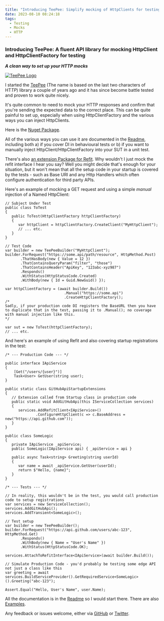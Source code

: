 ```yaml
---
title: "Introducing TeePee: Simplify mocking of HttpClients for testing"
date: 2023-08-10 08:24:18
tags:
  - Testing
  - Mocks
  - HTTP
---
```


### Introducing TeePee: A fluent API library for mocking HttpClient and HttpClientFactory for testing

**_A clean way to set up your HTTP mocks_**

[![TeePee Logo](https://raw.githubusercontent.com/oatsoda/TeePee/main/TeePee/teepee-icon.png)](https://github.com/oatsoda/TeePee)

I started the [TeePee](https://github.com/oatsoda/TeePee) (The name is based on the last two characters of HT*TP*) library a couple of years ago and it has since become battle tested and proven to work quite nicely.

It's quite common to need to mock your HTTP responses and confirm that you're sending the expected data to the correct place. This can be quite painful to set up, especially when using HttpClientFactory and the various ways you can inject HttpClients.

Here is the [Nuget Package](https://www.nuget.org/packages/TeePee/).

All of the various ways you can use it are documented in the [Readme](https://github.com/oatsoda/TeePee#readme), including both a) if you cover DI in behavioural tests or b) if you want to manually inject HttpClient/HttpClientFactory into your SUT in a unit test.

There's also [an extension Package for Refit](https://www.nuget.org/packages/TeePee.Refit/). Why wouldn't I just mock the refit interface I hear you say? Well you might decide that's enough for your situation, but it won't mean that all the setup code in your startup is covered by the tests - such as Base URI and any Http Handlers which often configure authentication for third party APIs.

Here's an example of mocking a GET request and using a simple _manual_ injection of a Named HttpClient:

```[csharp]
// Subject Under Test
public class ToTest
{
   public ToTest(HttpClientFactory httpClientFactory)
   {
      var httpClient = httpClientFactory.CreateClient("MyHttpClient");
      // ... etc.
   }
}

// Test Code
var builder = new TeePeeBuilder("MyHttpClient");
builder.ForRequest("https://some.api/path/resource", HttpMethod.Post)
       .ThatHasBody(new { Value = 12 })
       .ThatContainsQueryParam("filter", "those")
       .ThatContainsHeader("ApiKey", "123abc-xyz987")
       .Responds()
       .WithStatus(HttpStatusCode.Created)
       .WithBody(new { Id = Guid.NewGuid() });

var httpClientFactory = (await builder.Build())
                           .Manual("https://some.api")
                           .CreateHttpClientFactory();
/*
Sadly, if your production code DI registers the BaseURL then you have to duplicate that in the test, passing it to .Manual(); no coverage with manual injection like this.
*/

var sut = new ToTest(httpClientFactory);
// ... etc.
```

And here's an example of using Refit and also covering startup registrations in the test:

```[csharp]
/* --- Production Code --- */

public interface IApiService
{
    [Get("/users/{user}")]
    Task<User> GetUser(string user);
}

public static class GitHubApiStartupExtensions
{
   // Extension called from Startup class in production code
   public static void AddGitHubApi(this IServiceCollection services)
   {
      services.AddRefitClient<IApiService>()
              .ConfigureHttpClient(c => c.BaseAddress = new("https://api.github.com"));
   }
}

public class SomeLogic
{
   private IApiService _apiService;
   public SomeLogic(IApiService api) { _apiService = api }

   public async Task<string> Greeting(string userId)
   {
      var name = await _apiService.GetUser(userId);
      return $"Hello, {name}";
   }
}

/* --- Tests --- */

// In reality, this wouldn't be in the test, you would call production code to setup registrations
var services = new ServiceCollection();
services.AddGitHubApi();
services.AddTransient<SomeLogic>();

// Test setup
var builder = new TeePeeBuilder();
builder.ForRequest("https://api.github.com/users/abc-123", HttpMethod.Get)
       .Responds()
       .WithBody(new { Name = "User's Name" })
       .WithStatus(HttpStatusCode.OK);

services.AttachToRefitInterface<IApiService>(await builder.Build());

// Simulate Production Code - you'd probably be testing some edge API not just a class like this
var greeting = await services.BuildServiceProvider().GetRequiredService<SomeLogic>().Greeting("abc-123");

Assert.Equal("Hello, User's Name", user.Name);
```

All the documentation is in the [Readme](https://github.com/oatsoda/TeePee#readme) so I would start there. There are also [Examples](https://github.com/oatsoda/TeePee/tree/main/Examples).

Any feedback or issues welcome, either via [GitHub](https://github.com/oatsoda/TeePee/issues) or [Twitter](https://twitter.com/oatsoda).
